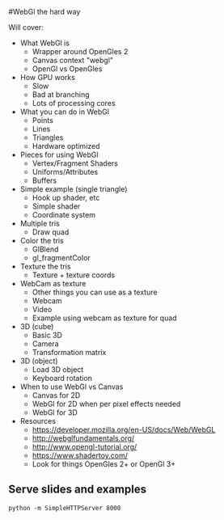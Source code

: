 #WebGl the hard way

Will cover:

* What WebGl is
  * Wrapper around OpenGles 2
  * Canvas context "webgl"
  * OpenGl vs OpenGles
* How GPU works
  * Slow
  * Bad at branching
  * Lots of processing cores
* What you can do in WebGl
  * Points
  * Lines
  * Triangles
  * Hardware optimized
* Pieces for using WebGl
  * Vertex/Fragment Shaders
  * Uniforms/Attributes
  * Buffers
* Simple example (single triangle)
  * Hook up shader, etc
  * Simple shader
  * Coordinate system
* Multiple tris
  * Draw quad
* Color the tris
  * GlBlend
  * gl_fragmentColor
* Texture the tris
  * Texture + texture coords
* WebCam as texture
  * Other things you can use as a texture
  * Webcam
  * Video
  * Example using webcam as texture for quad
* 3D (cube)
  * Basic 3D
  * Camera
  * Transformation matrix
* 3D (object)
  * Load 3D object
  * Keyboard rotation
* When to use WebGl vs Canvas
  * Canvas for 2D
  * WebGl for 2D when per pixel effects needed
  * WebGl for 3D
* Resources
  * https://developer.mozilla.org/en-US/docs/Web/WebGL
  * http://webglfundamentals.org/
  * http://www.opengl-tutorial.org/
  * https://www.shadertoy.com/
  * Look for things OpenGles 2+ or OpenGl 3+

## Serve slides and examples
`python -m SimpleHTTPServer 8000`
